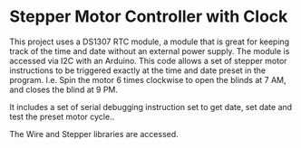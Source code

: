 # Stepper Motor Controller with Clock

This project uses a DS1307 RTC module, a module that is great for keeping track of the time and date without an external power supply.
The module is accessed via I2C with an Arduino.
This code allows a set of stepper motor instructions to be triggered exactly at the time and date preset in the program.
I.e. Spin the motor 6 times clockwise to open the blinds at 7 AM, and closes the blind at 9 PM.

It includes a set of serial debugging instruction set to get date, set date and test the preset motor cycle..

The Wire and Stepper libraries are accessed.
